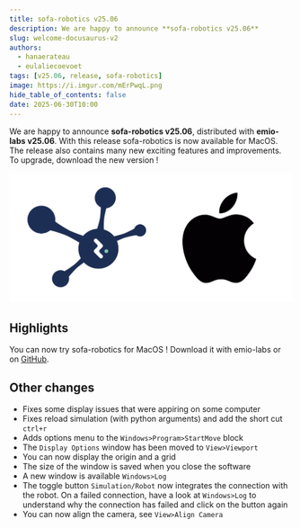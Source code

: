 ```yaml
---
title: sofa-robotics v25.06
description: We are happy to announce **sofa-robotics v25.06**
slug: welcome-docusaurus-v2
authors:
  - hanaerateau
  - eulaliecoevoet
tags: [v25.06, release, sofa-robotics]
image: https://i.imgur.com/mErPwqL.png
hide_table_of_contents: false
date: 2025-06-30T10:00
---
```


We are happy to announce **sofa-robotics v25.06**, distributed with **emio-labs v25.06**. With this release sofa-robotics is now available for MacOS. 
The release also contains many new exciting features and improvements.
To upgrade, download the new version !

![MacOS icon](./2025-06-release/img/macos_sofa.png)

<!--truncate--> 

## Highlights

You can now try sofa-robotics for MacOS ! Download it with emio-labs or on [GitHub](https://github.com/SofaComplianceRobotics/SofaGLFW/tree/robotics).

## Other changes

- Fixes some display issues that were appiring on some computer
- Fixes reload simulation (with python arguments) and add the short cut `ctrl+r`
- Adds options menu to the `Windows>Program>StartMove` block
- The `Display Options` window has been moved to `View>Viewport`
- You can now display the origin and a grid
- The size of the window is saved when you close the software
- A new window is available `Windows>Log` 
- The toggle button `Simulation/Robot` now integrates the connection with the robot. On a failed connection, have a look at `Windows>Log` to understand why the connection has failed and click on the button again
- You can now align the camera, see `View>Align Camera`